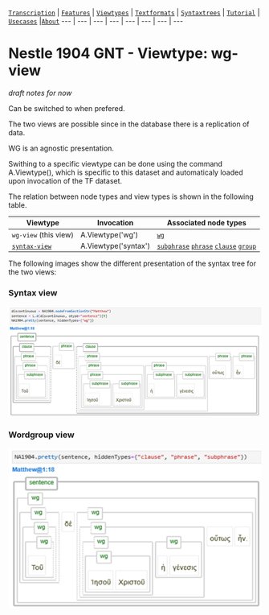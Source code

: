 
<a name="start"></a>
[`Transcription`](transcription.md#start) | [`Features`](features/README.md#start) | [`Viewtypes`](viewtypes.md#start) | [`Textformats`](textformats.md#start) | [`Syntaxtrees`](syntaxtrees.md#start) | [`Tutorial`](../tutorial/README.md#start) | [`Usecases`](usecases/README.md#start) |[`About`](about.md#start)
---  | --- | --- | --- | --- | --- | --- | ---

# Nestle 1904 GNT - Viewtype: wg-view

*draft notes for now* 

Can be switched to when prefered.

The two views are possible since in the database there is a replication of data.

WG is an agnostic presentation. 

Swithing to a specific viewtype can be done using the command A.Viewtype(), which is specific to this dataset and automaticaly loaded upon invocation of the TF dataset.

The relation between node types and view types is shown in the following table.

Viewtype | Invocation | Associated node types | 
--- | --- | ---
`wg-view` (this view) | A.Viewtype('wg') | [`wg`](featuresbynodetype.md#wordgroup-nodes) 
[`syntax-view`](syntax-view.md#start) | A.Viewtype('syntax') | [`subphrase`](features/featuresbynodetype.md#subphrase-nodes) [`phrase`](features/featuresbynodetype.md#phrase-nodes) [`clause`](features/featuresbynodetype.md#clause-nodes) [`group`](features/featuresbynodetype.md#group-nodes)

The following images show the different presentation of the syntax tree for the two views:

### Syntax view

<img src="features/images/syntax_view.png" width="650">

### Wordgroup view

<img src="features/images/wgview.png" width="650">


